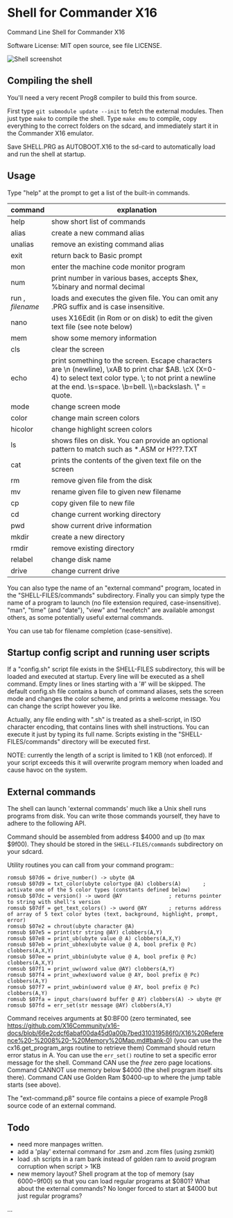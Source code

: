 # Shell for Commander X16

Command Line Shell for Commander X16

Software License: MIT open source, see file LICENSE.

![Shell screenshot](./screenshot.png "Screenshot of the shell; running in X16 emulator")

## Compiling the shell

You'll need a very recent Prog8 compiler to build this from source.

First type ``git submodule update --init`` to fetch the external modules. 
Then just type ``make`` to compile the shell.
Type ``make emu`` to compile, copy everything to the correct folders on the sdcard,
and immediately start it in the Commander X16 emulator.

Save SHELL.PRG as AUTOBOOT.X16 to the sd-card to automatically load and run the shell at startup.


## Usage

Type "help" at the prompt to get a list of the built-in commands.

| command                | explanation                                                                                                                                                                                                                   |
|------------------------|-------------------------------------------------------------------------------------------------------------------------------------------------------------------------------------------------------------------------------|
| help                   | show short list of commands                                                                                                                                                                                                   |
| alias                  | create a new command alias                                                                                                                                                                                                    | 
| unalias                | remove an existing command alias                                                                                                                                                                                              | 
| exit                   | return back to Basic prompt                                                                                                                                                                                                   |
| mon                    | enter the machine code monitor program                                                                                                                                                                                        |
| num                    | print number in various bases, accepts $hex, %binary and normal decimal                                                                                                                                                       |
| run  ,<br/> *filename* | loads and executes the given file. You can omit any .PRG suffix and is case insensitive.                                                                                                                                      |
| nano                   | uses X16Edit (in Rom or on disk) to edit the given text file  (see note below)                                                                                                                                                |       
| mem                    | show some memory information                                                                                                                                                                                                  |       
| cls                    | clear the screen                                                                                                                                                                                                              |       
| echo                   | print something to the screen. Escape characters are \\n (newline), \\xAB to print char $AB. \\cX (X=0-4) to select text color type. \\; to not print a newline at the end. \\s=space. \\b=bell. \\\\=backslash. \\" = quote. | 
| mode                   | change screen mode                                                                                                                                                                                                            |
| color                  | change main screen colors                                                                                                                                                                                                     |
| hicolor                | change highlight screen colors                                                                                                                                                                                                |
| ls                     | shows files on disk. You can provide an optional pattern to match such as *.ASM or H???.TXT                                                                                                                                   |
| cat                    | prints the contents of the given text file on the screen                                                                                                                                                                      |       
| rm                     | remove given file from the disk                                                                                                                                                                                               |       
| mv                     | rename given file to given new filename                                                                                                                                                                                       |
| cp                     | copy given file to new file                                                                                                                                                                                                   |
| cd                     | change current working directory                                                                                                                                                                                              |
| pwd                    | show current drive information                                                                                                                                                                                                |       
| mkdir                  | create a new directory                                                                                                                                                                                                        |       
| rmdir                  | remove existing directory                                                                                                                                                                                                     |       
| relabel                | change disk name                                                                                                                                                                                                              |       
| drive                  | change current drive                                                                                                                                                                                                          |       

You can also type the name of an "external command" program, located in the "SHELL-FILES/commands" subdirectory.
Finally you can simply type the name of a program to launch (no file extension required, case-insensitive).
"man", "time" (and "date"), "view" and "neofetch" are available amongst others, as some potentially useful external commands.

You can use tab for filename completion (case-sensitive).

## Startup config script and running user scripts

If a "config.sh" script file exists in the SHELL-FILES subdirectory, this will be loaded and executed
at startup. Every line will be executed as a shell command. Empty lines or lines starting with a '#' will be skipped.
The default config.sh file contains a bunch of command aliases, sets the screen mode and changes the color scheme,
and prints a welcome message. You can change the script however you like.

Actually, any file ending with ".sh" is treated as a shell-script, in ISO character encoding,
that contains lines with shell instructions. You can execute it just by typing its full name.
Scripts existing in the "SHELL-FILES/commands" directory will be executed first.

NOTE: currently the length of a script is limited to 1 KB (not enforced). If your script exceeds this
it will overwrite program memory when loaded and cause havoc on the system.


## External commands

The shell can launch 'external commands' much like a Unix shell runs programs from disk.
You can write those commands yourself, they have to adhere to the following API.

Command should be assembled from address $4000 and up (to max $9f00).
They should be stored in the ``SHELL-FILES/commands`` subdirectory on your sdcard.

Utility routines you can call from your command program::

    romsub $07d6 = drive_number() -> ubyte @A
    romsub $07d9 = txt_color(ubyte colortype @A) clobbers(A)       ; activate one of the 5 color types (constants defined below)
    romsub $07dc = version() -> uword @AY               ; returns pointer to string with shell's version
    romsub $07df = get_text_colors() -> uword @AY       ; returns address of array of 5 text color bytes (text, background, highlight, prompt, error)
    romsub $07e2 = chrout(ubyte character @A)
    romsub $07e5 = print(str string @AY) clobbers(A,Y)
    romsub $07e8 = print_ub(ubyte value @ A) clobbers(A,X,Y)
    romsub $07eb = print_ubhex(ubyte value @ A, bool prefix @ Pc) clobbers(A,X,Y)
    romsub $07ee = print_ubbin(ubyte value @ A, bool prefix @ Pc) clobbers(A,X,Y)
    romsub $07f1 = print_uw(uword value @AY) clobbers(A,Y)
    romsub $07f4 = print_uwhex(uword value @ AY, bool prefix @ Pc) clobbers(A,Y)
    romsub $07f7 = print_uwbin(uword value @ AY, bool prefix @ Pc) clobbers(A,Y)
    romsub $07fa = input_chars(uword buffer @ AY) clobbers(A) -> ubyte @Y
    romsub $07fd = err_set(str message @AY) clobbers(A,Y)

Command receives arguments at $0:BF00 (zero terminated, see  https://github.com/X16Community/x16-docs/blob/66e2cdcf6abaf00da45d0a00b7bed310319586f0/X16%20Reference%20-%2008%20-%20Memory%20Map.md#bank-0)
(you can use the cx16.get_program_args routine to retrieve them)
Command should return error status in A. You can use the ``err_set()`` routine to set a specific error message for the shell.
Command CAN use the *free* zero page locations.
Command CANNOT use memory below $4000 (the shell program itself sits there).
Command CAN use Golden Ram $0400-up to where the jump table starts (see above). 

The "ext-command.p8" source file contains a piece of example Prog8 source code of an external command.


## Todo

- need more manpages written.
- add a 'play' external command for .zsm and .zcm files (using zsmkit)
- load .sh scripts in a ram bank instead of golden ram to avoid program corruption when script > 1KB
- new memory layout? Shell program at the top of memory (say $6000-$9f00) so that you can load regular programs at $0801? What about the external commands? No longer forced to start at $4000 but just regular programs?

...
